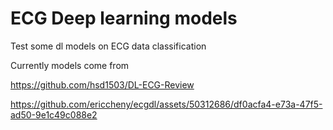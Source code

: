 # ECG Deep learning models
Test some dl models on ECG data classification

Currently models come from 

https://github.com/hsd1503/DL-ECG-Review


https://github.com/ericcheny/ecgdl/assets/50312686/df0acfa4-e73a-47f5-ad50-9e1c49c088e2